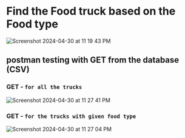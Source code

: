 # Find the Food truck based on the Food type

![Screenshot 2024-04-30 at 11 19 43 PM](https://github.com/Shashank9918/find-food-truck/assets/135043984/121534a3-617a-468b-9bff-0ea1cb867062)


## postman testing with GET from the database (CSV)

### GET - `for all the trucks`
![Screenshot 2024-04-30 at 11 27 41 PM](https://github.com/Shashank9918/find-food-truck/assets/135043984/1ac99e6a-51e9-47cf-836b-76dc22db5051)



### GET - `for the trucks with given food type`

![Screenshot 2024-04-30 at 11 27 04 PM](https://github.com/Shashank9918/find-food-truck/assets/135043984/c8bcadff-a47b-4dfe-aad0-8ef77ce44370)

